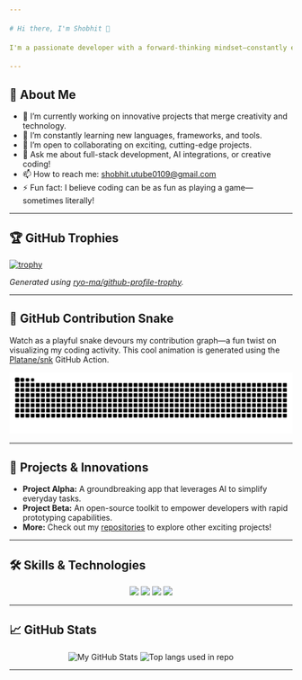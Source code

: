 ```yaml
---

# Hi there, I'm Shobhit 👋

I'm a passionate developer with a forward-thinking mindset—constantly exploring innovative ways to build and share technology. Welcome to my GitHub profile!

---
```


## 🚀 About Me

- 🔭 I’m currently working on innovative projects that merge creativity and technology.
- 🌱 I’m constantly learning new languages, frameworks, and tools.
- 👯 I’m open to collaborating on exciting, cutting-edge projects.
- 💬 Ask me about full-stack development, AI integrations, or creative coding!
- 📫 How to reach me: [shobhit.utube0109@gmail.com](mailto:shobhit.utube0109@gmail.com)
- ⚡ Fun fact: I believe coding can be as fun as playing a game—sometimes literally!

---

## 🏆 GitHub Trophies


[![trophy](https://github-profile-trophy.vercel.app/?username=shobhit&theme=radical)](https://github.com/ryo-ma/github-profiletropy)

*Generated using [ryo-ma/github-profile-trophy](https://github.com/ryo-ma/github-profile-rophy).*

---

## 🐍 GitHub Contribution Snake

Watch as a playful snake devours my contribution graph—a fun twist on visualizing my coding activity. This cool animation is generated using the [Platane/snk](https://github.com/Platane/snk) GitHub Action.

<picture>
  <source
    media="(prefers-color-scheme: dark)"
    srcset="https://raw.githubusercontent.com/shobhit0109/shobhit0109/output/github-contribution-grid-snake-dark.svg"
  />
  <source
    media="(prefers-color-scheme: light)"
    srcset="https://raw.githubusercontent.com/shobhit0109/shobhit0109/output/github-contribution-grid-snake.svg"
  />
  <img
    alt="github contribution grid snake animation"
    src="https://raw.githubusercontent.com/shobhit0109/shobhit0109/output/github-contribution-grid-snake.svg"
  />
</picture>

---

## 🚀 Projects & Innovations

- **Project Alpha:** A groundbreaking app that leverages AI to simplify everyday tasks.
- **Project Beta:** An open-source toolkit to empower developers with rapid prototyping capabilities.
- **More:** Check out my [repositories](https://github.com/shobhit0109?tab=repositories) to explore other exciting projects!

---

## 🛠️ Skills & Technologies

<p align="center">
  <img src="https://img.shields.io/badge/Python-3776AB?style=for-the-badge&logo=python&logoColor=white" height="30">
  <img src="https://img.shields.io/badge/JavaScript-F7DF1E?style=for-the-badge&logo=javascript&logoColor=black" height="30">
  <img src="https://img.shields.io/badge/TypeScript-3178C6?style=for-the-badge&logo=typescript&logoColor=white" height="30">
  <img src="https://img.shields.io/badge/Node.js-43853D?style=for-the-badge&logo=node.js&logoColor=white" height="30">
</p>

<!-- Add more badges as needed from https://github.com/inttter/md-badges-->

---

## 📈 GitHub Stats

<p align="center" height=200>
  <img height=300 align="center" src="https://anuraghazra-github-readme-stats-seven.vercel.app/api?username=shobhit0109&show_icons=true&theme=radical&show=reviews,discussions_started,discussions_answered,prs_merged,prs_merged_percentage" alt="My GitHub Stats" />
   <img height=300 align="center" src="https://anuraghazra-github-readme-stats-seven.vercel.app/api/top-langs/?username=shobhit0109&show_icons=true&theme=radical&langs_count=6" alt="Top langs used in repo" /></p>

---

